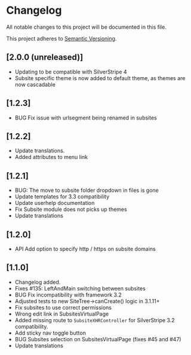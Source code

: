 # Changelog

All notable changes to this project will be documented in this file.

This project adheres to [Semantic Versioning](http://semver.org/).

## [2.0.0 (unreleased)]

* Updating to be compatible with SilverStripe 4
* Subsite specific theme is now added to default theme, as themes are now cascadable

## [1.2.3]

* BUG Fix issue with urlsegment being renamed in subsites

## [1.2.2]

* Update translations.
* Added attributes to menu link

## [1.2.1]

* BUG: The move to subsite folder dropdown in files is gone
* Update templates for 3.3 compatibility
* Update userhelp documentation
* Fix Subsite module does not picks up themes
* Update translations

## [1.2.0]

* API Add option to specify http / https on subsite domains

## [1.1.0]

* Changelog added.
* Fixes #135: LeftAndMain switching between subsites
* BUG Fix incompatibility with framework 3.2
* Adjusted tests to new SiteTree->canCreate() logic in 3.1.11+
* Fix subsites to use correct permissions
* Wrong edit link in SubsitesVirtualPage
* Added missing route to `SubsiteXHRController` for SilverStripe 3.2 compatibility.
* Add sticky nav toggle button
* BUG Subsites selection on SubsitesVirtualPage (fixes #45 and #47)
* Update translations
